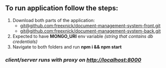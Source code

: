 ## To run application follow the steps:

1. Download both parts of the application:
   - [git@github.com:freexnick/document-management-system-front.git](git@github.com:freexnick/document-management-system-front.git)
   - [git@github.com:freexnick/document-management-system-back.git](git@github.com:freexnick/document-management-system-back.git)
2. Expected to have **MONGO_URI** env variable _(string that contains db credentials)_
3. Navigate to both folders and run **npm i && npm start**

### _client/server runs with proxy on **[http://localhost:8000](http://localhost:8000)**_

